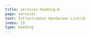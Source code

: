 ```yaml
---
title: services-heading-6
page: services
text: Infrastruktur Kendaraan Listrik
index: 13
type: heading
---
```

